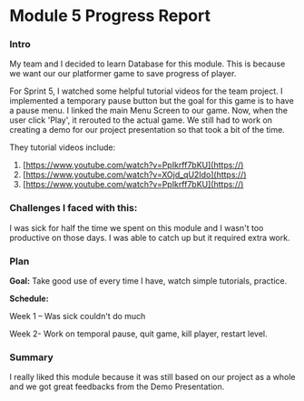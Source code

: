# Module 5 Progress Report

### Intro

My team and I decided to learn Database for this module. This is because we want our our platformer game to save progress of player.

For Sprint 5, I watched some helpful tutorial videos for the team project. I implemented a temporary pause button but the goal for this game is to have a pause menu. I linked the main Menu Screen to our game. Now, when the user click 'Play', it rerouted to the actual game. We still had to work on creating a demo for our project presentation so that took a bit of the time. 

They tutorial videos include:

1. [https://www.youtube.com/watch?v=PpIkrff7bKU](https://)
2. [https://www.youtube.com/watch?v=XOjd_qU2Ido](https://)
3. [https://www.youtube.com/watch?v=PpIkrff7bKU](https://)

### Challenges I faced with this:

I was sick for half the time we spent on this module and I wasn't too productive on those days. I was able to catch up but it required extra work.

### Plan

**Goal:** Take good use of every time I have, watch simple tutorials, practice.

**Schedule:**

Week 1 – Was sick couldn't do much

Week 2- Work on temporal pause, quit game, kill player, restart level.

### Summary

I really liked this module because it was still based on our project as a whole and we got great feedbacks from the Demo Presentation.
